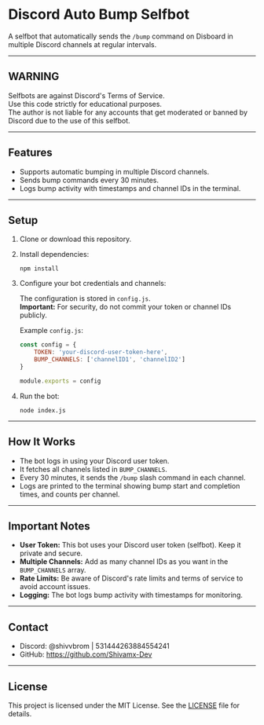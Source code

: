 
# Discord Auto Bump Selfbot

A selfbot that automatically sends the `/bump` command on Disboard in multiple Discord channels at regular intervals.

---

## WARNING

Selfbots are against Discord's Terms of Service.  
Use this code strictly for educational purposes.  
The author is not liable for any accounts that get moderated or banned by Discord due to the use of this selfbot.

---

## Features

- Supports automatic bumping in multiple Discord channels.
- Sends bump commands every 30 minutes.
- Logs bump activity with timestamps and channel IDs in the terminal.

---

## Setup

1. Clone or download this repository.

2. Install dependencies:
   ```
   npm install
   ```

3. Configure your bot credentials and channels:

   The configuration is stored in `config.js`.  
   **Important:** For security, do not commit your token or channel IDs publicly.

   Example `config.js`:
   ```js
   const config = {
       TOKEN: 'your-discord-user-token-here',
       BUMP_CHANNELS: ['channelID1', 'channelID2']
   }

   module.exports = config
   ```

4. Run the bot:
   ```
   node index.js
   ```

---

## How It Works

- The bot logs in using your Discord user token.
- It fetches all channels listed in `BUMP_CHANNELS`.
- Every 30 minutes, it sends the `/bump` slash command in each channel.
- Logs are printed to the terminal showing bump start and completion times, and counts per channel.

---

## Important Notes

- **User Token:** This bot uses your Discord user token (selfbot). Keep it private and secure.
- **Multiple Channels:** Add as many channel IDs as you want in the `BUMP_CHANNELS` array.
- **Rate Limits:** Be aware of Discord's rate limits and terms of service to avoid account issues.
- **Logging:** The bot logs bump activity with timestamps for monitoring.

---

## Contact

- Discord: @shivvbrom | 531444263884554241  
- GitHub: https://github.com/Shivamx-Dev

---

## License

This project is licensed under the MIT License. See the [LICENSE](./LICENSE) file for details.
